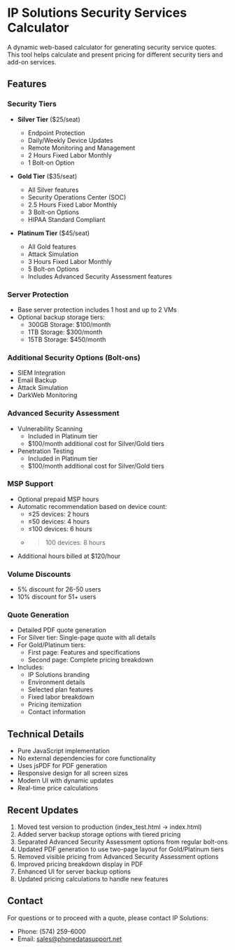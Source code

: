 # IP Solutions Security Services Calculator

A dynamic web-based calculator for generating security service quotes. This tool helps calculate and present pricing for different security tiers and add-on services.

## Features

### Security Tiers
- **Silver Tier** ($25/seat)
  - Endpoint Protection
  - Daily/Weekly Device Updates
  - Remote Monitoring and Management
  - 2 Hours Fixed Labor Monthly
  - 1 Bolt-on Option

- **Gold Tier** ($35/seat)
  - All Silver features
  - Security Operations Center (SOC)
  - 2.5 Hours Fixed Labor Monthly
  - 3 Bolt-on Options
  - HIPAA Standard Compliant

- **Platinum Tier** ($45/seat)
  - All Gold features
  - Attack Simulation
  - 3 Hours Fixed Labor Monthly
  - 5 Bolt-on Options
  - Includes Advanced Security Assessment features

### Server Protection
- Base server protection includes 1 host and up to 2 VMs
- Optional backup storage tiers:
  - 300GB Storage: $100/month
  - 1TB Storage: $300/month
  - 15TB Storage: $450/month

### Additional Security Options (Bolt-ons)
- SIEM Integration
- Email Backup
- Attack Simulation
- DarkWeb Monitoring

### Advanced Security Assessment
- Vulnerability Scanning
  - Included in Platinum tier
  - $100/month additional cost for Silver/Gold tiers
- Penetration Testing
  - Included in Platinum tier
  - $100/month additional cost for Silver/Gold tiers

### MSP Support
- Optional prepaid MSP hours
- Automatic recommendation based on device count:
  - ≤25 devices: 2 hours
  - ≤50 devices: 4 hours
  - ≤100 devices: 6 hours
  - >100 devices: 8 hours
- Additional hours billed at $120/hour

### Volume Discounts
- 5% discount for 26-50 users
- 10% discount for 51+ users

### Quote Generation
- Detailed PDF quote generation
- For Silver tier: Single-page quote with all details
- For Gold/Platinum tiers: 
  - First page: Features and specifications
  - Second page: Complete pricing breakdown
- Includes:
  - IP Solutions branding
  - Environment details
  - Selected plan features
  - Fixed labor breakdown
  - Pricing itemization
  - Contact information

## Technical Details
- Pure JavaScript implementation
- No external dependencies for core functionality
- Uses jsPDF for PDF generation
- Responsive design for all screen sizes
- Modern UI with dynamic updates
- Real-time price calculations

## Recent Updates
1. Moved test version to production (index_test.html → index.html)
2. Added server backup storage options with tiered pricing
3. Separated Advanced Security Assessment options from regular bolt-ons
4. Updated PDF generation to use two-page layout for Gold/Platinum tiers
5. Removed visible pricing from Advanced Security Assessment options
6. Improved pricing breakdown display in PDF
7. Enhanced UI for server backup options
8. Updated pricing calculations to handle new features

## Contact
For questions or to proceed with a quote, please contact IP Solutions:
- Phone: (574) 259-6000
- Email: sales@phonedatasupport.net